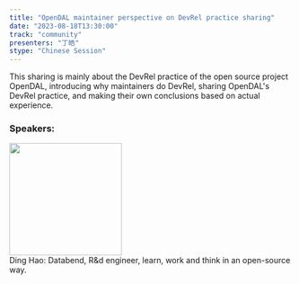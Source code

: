 ```yaml
---
title: "OpenDAL maintainer perspective on DevRel practice sharing"
date: "2023-08-18T13:30:00" 
track: "community"
presenters: "丁皓"
stype: "Chinese Session"
---
```

This sharing is mainly about the DevRel practice of the open source project OpenDAL, introducing why maintainers do DevRel, sharing OpenDAL's DevRel practice, and making their own conclusions based on actual experience.
 ### Speakers: 
 <img src="https://img.bagevent.com/resource/20230419/1441350830.jpg" width="200" /><br>Ding Hao: Databend, R&d engineer, learn, work and think in an open-source way.
 <br><br>